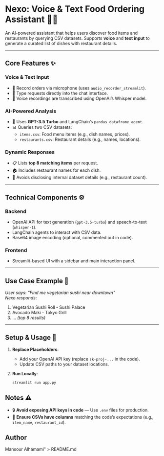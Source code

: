 # Nexo: Voice & Text Food Ordering Assistant 🍔🎤

An AI-powered assistant that helps users discover food items and restaurants by querying CSV datasets. Supports **voice** and **text input** to generate a curated list of dishes with restaurant details.

---

## Core Features ✨

### **Voice & Text Input**
- 🎤 Record orders via microphone (uses `audio_recorder_streamlit`).
- 📝 Type requests directly into the chat interface.
- 🔄 Voice recordings are transcribed using OpenAI’s Whisper model.

### **AI-Powered Analysis**
- 🤖 Uses **GPT-3.5 Turbo** and LangChain’s `pandas_dataframe_agent`.
- 📊 Queries two CSV datasets:
  - `items.csv`: Food menu items (e.g., dish names, prices).
  - `restaurants.csv`: Restaurant details (e.g., names, locations).

### **Dynamic Responses**
- 📋 Lists **top 8 matching items** per request.
- 🏠 Includes restaurant names for each dish.
- 🚫 Avoids disclosing internal dataset details (e.g., restaurant count).

---

## Technical Components ⚙️

### **Backend**
- OpenAI API for text generation (`gpt-3.5-turbo`) and speech-to-text (`whisper-1`).
- LangChain agents to interact with CSV data.
- Base64 image encoding (optional, commented out in code).

### **Frontend**
- Streamlit-based UI with a sidebar and main interaction panel.

---

## Use Case Example 💬
*User says*: *"Find me vegetarian sushi near downtown"*  
*Nexo responds*:  
1. Vegetarian Sushi Roll - Sushi Palace  
2. Avocado Maki - Tokyo Grill  
3. ... *(top 8 results)*  


---

## Setup & Usage 🚀

1. **Replace Placeholders**:
   - Add your OpenAI API key (replace `sk-proj-...` in the code).
   - Update CSV paths to your dataset locations.

2. **Run Locally**:
   ```bash
   streamlit run app.py
   ```
## Notes ⚠️

- 🔒 **Avoid exposing API keys in code** — Use `.env` files for production.  
- 📂 **Ensure CSVs have columns** matching the code’s expectations (e.g., `item_name`, `restaurant_id`).  
   
## Author
Mansour Alhamami" > README.md


